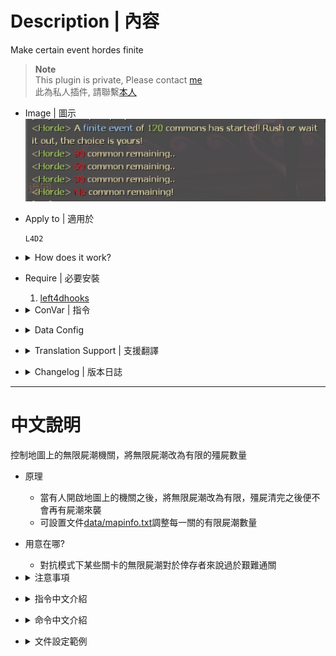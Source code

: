 # Description | 內容
Make certain event hordes finite

> __Note__ <br/>
This plugin is private, Please contact [me](https://github.com/fbef0102/Game-Private_Plugin#私人插件列表-private-plugins-list)<br/>
此為私人插件, 請聯繫[本人](https://github.com/fbef0102/Game-Private_Plugin#私人插件列表-private-plugins-list)

* Image | 圖示
	<br/>![l4d2_horde_equaliser_1](image/l4d2_horde_equaliser_1.jpg)

* Apply to | 適用於
	```
	L4D2
	```

* <details><summary>How does it work?</summary>

	* Make infinite event hordes -> finite hordes
	* To install this plugin, you must disable nature horde
	* 🟥 Please write down the following official cvars in ```cfg/server.cfg```
		```php
		// Nature horde interval (second)
		sm_cvar z_mob_spawn_min_interval_easy            9999
		sm_cvar z_mob_spawn_min_interval_normal          9999
		sm_cvar z_mob_spawn_min_interval_hard            9999
		sm_cvar z_mob_spawn_min_interval_expert          9999

		sm_cvar z_mob_spawn_max_interval_easy            9999
		sm_cvar z_mob_spawn_max_interval_normal          9999
		sm_cvar z_mob_spawn_max_interval_hard            9999
		sm_cvar z_mob_spawn_max_interval_expert          9999
		```
</details>

* Require | 必要安裝
	1. [left4dhooks](https://forums.alliedmods.net/showthread.php?t=321696)

* <details><summary>ConVar | 指令</summary>

	* cfg/sourcemod/l4d2_horde_equaliser.cfg
		```php
		// Annnounce horde remaining at checkpoints [1=each 1/4 of total commons, 2=each common] (0=off)
		l4d2_horde_equaliser_checkpoint_announce "1"

		// Put infinite hordes on a 'hold up' during Tank fights
		l4d2_horde_equaliser_no_tank_horde "0"
		```
</details>

* <details><summary>Data Config</summary>
	
	* [data/l4d2_horde_equaliser.cfg](data/l4d2_horde_equaliser.cfg)
		> Manual in this file, click for more details...
</details>

* <details><summary>Translation Support | 支援翻譯</summary>

	```
	English
	繁體中文
	简体中文
	```
</details>

* <details><summary>Changelog | 版本日誌</summary>

	* v1.5h (2025-1-30)
		* Update data

	* v1.4h (2024-4-16)
		* Add translation

	* v1.3h (2023-9-3)
		* Fix Error and not working on local server

	* v1.2h (2023-2-18)
	    * Modify cvar
			```c
			// Annnounce horde remaining at checkpoints [1=each 1/4 of total commons, 2=each common] (0=off)
			l4d2_horde_equaliser_checkpoint_announce "1"
			```

	* v1.1h
	    * Set the horde limit according to 'survivor limit'
	
	* v1.0h
		* Individual plugin
		* Auto generate cfg

	* v0.0
	    * [From SirPlease/L4D2-Competitive-Rework](https://github.com/SirPlease/L4D2-Competitive-Rework/blob/master/addons/sourcemod/scripting/l4d2_horde_equaliser.sp)
</details>

- - - -
# 中文說明
控制地圖上的無限屍潮機關，將無限屍潮改為有限的殭屍數量

* 原理
	* 當有人開啟地圖上的機關之後，將無限屍潮改為有限，殭屍清完之後便不會再有屍潮來襲
	* 可設置文件[data/mapinfo.txt](data/mapinfo.txt)調整每一關的有限屍潮數量

* 用意在哪?
	* 對抗模式下某些關卡的無限屍潮對於倖存者來說過於艱難通關

* <details><summary>注意事項</summary>

	* 要使用這個插件必須關閉遊戲導演的自然屍潮，詳見下方官方指令
	* 🟥 請務必將以下官方指令寫入文件 ```cfg/server.cfg```，不可自行調整
		```php
		// 自然屍潮間隔 (秒數)，必須關閉自然屍潮否則無效
		sm_cvar z_mob_spawn_min_interval_easy            9999 //簡單難度
		sm_cvar z_mob_spawn_min_interval_normal          9999 //一般難度 (對抗模式下為一般難度)
		sm_cvar z_mob_spawn_min_interval_hard            9999 //進階難度
		sm_cvar z_mob_spawn_min_interval_expert          9999 //專家難度
		
		sm_cvar z_mob_spawn_max_interval_easy            9999
		sm_cvar z_mob_spawn_max_interval_normal          9999
		sm_cvar z_mob_spawn_max_interval_hard            9999
		sm_cvar z_mob_spawn_max_interval_expert          9999
		```
</details>

* <details><summary>指令中文介紹</summary>

	* cfg/sourcemod/l4d2_horde_equaliser.cfg
		```php
		// 提示剩餘的屍潮數量 [1=每到1/4階段提示一次, 2=每一隻殭屍提示一次] (0=off)
		l4d2_horde_equaliser_checkpoint_announce "1"

		// 為1時，Tank存活期間，無限屍潮暫停刷殭屍
		l4d2_horde_equaliser_no_tank_horde "0"
		```
</details>

* <details><summary>命令中文介紹</summary>

	None
</details>

* <details><summary>文件設定範例</summary>

	* [data/l4d2_horde_equaliser.cfg](data/l4d2_horde_equaliser.cfg)
		> 內有中文說明，可點擊查看
</details>